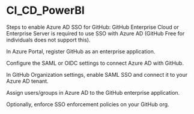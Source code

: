 # CI_CD_PowerBI


Steps to enable Azure AD SSO for GitHub:
GitHub Enterprise Cloud or Enterprise Server is required to use SSO with Azure AD (GitHub Free for individuals does not support this).

In Azure Portal, register GitHub as an enterprise application.

Configure the SAML or OIDC settings to connect Azure AD with GitHub.

In GitHub Organization settings, enable SAML SSO and connect it to your Azure AD tenant.

Assign users/groups in Azure AD to the GitHub enterprise application.

Optionally, enforce SSO enforcement policies on your GitHub org.
